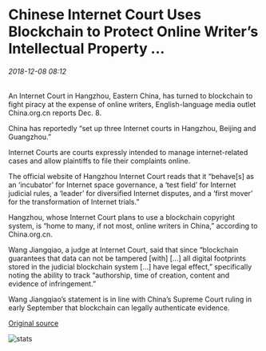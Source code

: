 # Chinese Internet Court Uses Blockchain to Protect Online Writer’s Intellectual Property ...

###### 2018-12-08 08:12

An Internet Court in Hangzhou, Eastern China, has turned to blockchain to fight piracy at the expense of online writers, English-language media outlet China.org.cn reports Dec. 8.

China has reportedly “set up three Internet courts in Hangzhou, Beijing and Guangzhou.”

Internet Courts are courts expressly intended to manage internet-related cases and allow plaintiffs to file their complaints online.

The official website of Hangzhou Internet Court reads that it “behave\[s\] as an ‘incubator’ for Internet space governance, a ‘test field’ for Internet judicial rules, a ‘leader’ for diversified Internet disputes, and a ‘first mover’ for the transformation of Internet trials.”

Hangzhou, whose Internet Court plans to use a blockchain copyright system, is “home to many, if not most, online writers in China,” according to China.org.cn.

Wang Jiangqiao, a judge at Internet Court, said that since “blockchain guarantees that data can not be tampered \[with\] \[...\] all digital footprints stored in the judicial blockchain system \[...\] have legal effect,” specifically noting the ability to track “authorship, time of creation, content and evidence of infringement.”

Wang Jiangqiao’s statement is in line with China’s Supreme Court ruling in early September that blockchain can legally authenticate evidence.

[Original source](https://cointelegraph.com/news/chinese-internet-court-uses-blockchain-to-protect-online-writers-intellectual-property)

![stats](https://c.statcounter.com/11760860/0/a89fa40b/1/ "stats")